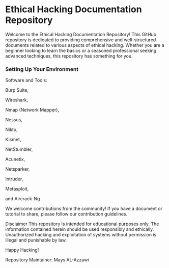 # Ethical Hacking Documentation Repository

<p> Welcome to the Ethical Hacking Documentation Repository! This GitHub repository is dedicated to providing comprehensive and well-structured documents related to various aspects of ethical hacking. Whether you are a beginner looking to learn the basics or a seasoned professional seeking advanced techniques, this repository has something for you.</p>


<h3> Setting Up Your Environment </h3>
   
<p>Software and Tools: </p>

Burp Suite, 

Wireshark, 

Nmap (Network Mapper), 

Nessus, 

Nikto, 

Kismet, 

NetStumbler, 

Acunetix, 

Netsparker, 

Intruder, 

Metasploit, 

and Aircrack-Ng

<p>We welcome contributions from the community! If you have a document or tutorial to share, please follow our contribution guidelines.</p>

</h3>Disclaimer</h3>
This repository is intended for educational purposes only. The information contained herein should be used responsibly and ethically. Unauthorized hacking and exploitation of systems without permission is illegal and punishable by law.

Happy Hacking!

Repository Maintainer: Mays AL-Azzawi

